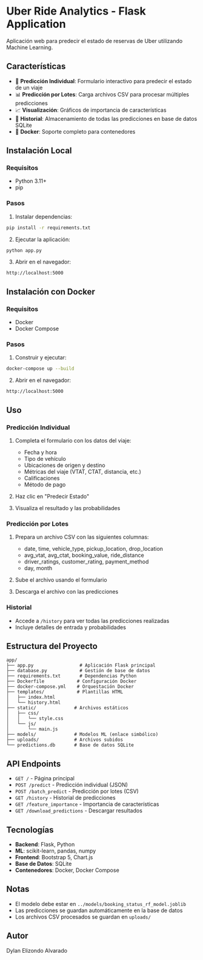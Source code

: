 # Uber Ride Analytics - Flask Application

Aplicación web para predecir el estado de reservas de Uber utilizando Machine Learning.

## Características

- 🎯 **Predicción Individual**: Formulario interactivo para predecir el estado de un viaje
- 📊 **Predicción por Lotes**: Carga archivos CSV para procesar múltiples predicciones
- 📈 **Visualización**: Gráficos de importancia de características
- 💾 **Historial**: Almacenamiento de todas las predicciones en base de datos SQLite
- 🐳 **Docker**: Soporte completo para contenedores

## Instalación Local

### Requisitos
- Python 3.11+
- pip

### Pasos

1. Instalar dependencias:
```bash
pip install -r requirements.txt
```

2. Ejecutar la aplicación:
```bash
python app.py
```

3. Abrir en el navegador:
```
http://localhost:5000
```

## Instalación con Docker

### Requisitos
- Docker
- Docker Compose

### Pasos

1. Construir y ejecutar:
```bash
docker-compose up --build
```

2. Abrir en el navegador:
```
http://localhost:5000
```

## Uso

### Predicción Individual

1. Completa el formulario con los datos del viaje:
   - Fecha y hora
   - Tipo de vehículo
   - Ubicaciones de origen y destino
   - Métricas del viaje (VTAT, CTAT, distancia, etc.)
   - Calificaciones
   - Método de pago

2. Haz clic en "Predecir Estado"

3. Visualiza el resultado y las probabilidades

### Predicción por Lotes

1. Prepara un archivo CSV con las siguientes columnas:
   - date, time, vehicle_type, pickup_location, drop_location
   - avg_vtat, avg_ctat, booking_value, ride_distance
   - driver_ratings, customer_rating, payment_method
   - day, month

2. Sube el archivo usando el formulario

3. Descarga el archivo con las predicciones

### Historial

- Accede a `/history` para ver todas las predicciones realizadas
- Incluye detalles de entrada y probabilidades

## Estructura del Proyecto

```
app/
├── app.py                 # Aplicación Flask principal
├── database.py            # Gestión de base de datos
├── requirements.txt       # Dependencias Python
├── Dockerfile            # Configuración Docker
├── docker-compose.yml    # Orquestación Docker
├── templates/            # Plantillas HTML
│   ├── index.html
│   └── history.html
├── static/              # Archivos estáticos
│   ├── css/
│   │   └── style.css
│   └── js/
│       └── main.js
├── models/              # Modelos ML (enlace simbólico)
├── uploads/             # Archivos subidos
└── predictions.db       # Base de datos SQLite
```

## API Endpoints

- `GET /` - Página principal
- `POST /predict` - Predicción individual (JSON)
- `POST /batch_predict` - Predicción por lotes (CSV)
- `GET /history` - Historial de predicciones
- `GET /feature_importance` - Importancia de características
- `GET /download_predictions` - Descargar resultados

## Tecnologías

- **Backend**: Flask, Python
- **ML**: scikit-learn, pandas, numpy
- **Frontend**: Bootstrap 5, Chart.js
- **Base de Datos**: SQLite
- **Contenedores**: Docker, Docker Compose

## Notas

- El modelo debe estar en `../models/booking_status_rf_model.joblib`
- Las predicciones se guardan automáticamente en la base de datos
- Los archivos CSV procesados se guardan en `uploads/`

## Autor

Dylan Elizondo Alvarado
